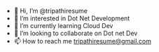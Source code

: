 - 👋 Hi, I’m @tripathiresume
- 👀 I’m interested in Dot Net Development
- 🌱 I’m currently learning Cloud Dev
- 💞️ I’m looking to collaborate on Dot net Dev
- 📫 How to reach me tripathiresume@gmail.com

<!---
tripathiresume/tripathiresume is a ✨ special ✨ repository because its `README.md` (this file) appears on your GitHub profile.
You can click the Preview link to take a look at your changes.
--->
